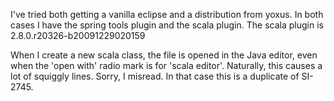 I've tried both getting a vanilla eclipse and a distribution from yoxus. In both cases I have the spring tools plugin and the scala plugin. The scala plugin is 2.8.0.r20326-b20091229020159

When I create a new scala class, the file is opened in the Java editor, even when the 'open with' radio mark is for 'scala editor'. Naturally, this causes a lot of squiggly lines. 
Sorry, I misread. In that case this is a duplicate of SI-2745.
